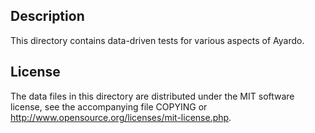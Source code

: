 Description
------------

This directory contains data-driven tests for various aspects of Ayardo.

License
--------

The data files in this directory are distributed under the MIT software
license, see the accompanying file COPYING or
http://www.opensource.org/licenses/mit-license.php.

